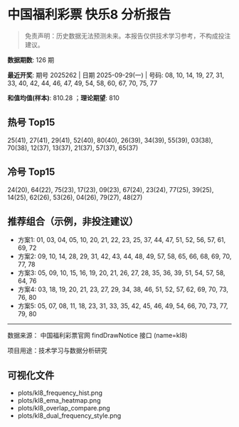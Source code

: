# 中国福利彩票 快乐8 分析报告

> 免责声明：历史数据无法预测未来。本报告仅供技术学习参考，不构成投注建议。


**数据期数**: 126 期

**最近开奖**: 期号 2025262 | 日期 2025-09-29(一) | 号码: 08, 10, 14, 19, 27, 31, 33, 40, 42, 44, 46, 47, 49, 54, 58, 60, 67, 70, 75, 77

**和值均值(样本)**: 810.28 ；**理论期望**: 810


## 热号 Top15

25(41), 27(41), 29(41), 52(40), 80(40), 26(39), 34(39), 55(39), 03(38), 70(38), 12(37), 13(37), 21(37), 57(37), 65(37)


## 冷号 Top15

24(20), 64(22), 75(23), 17(23), 09(23), 67(24), 23(24), 77(25), 39(25), 14(25), 62(26), 53(26), 04(26), 79(27), 48(27)


## 推荐组合（示例，非投注建议）

- 方案1: 01, 03, 04, 05, 10, 20, 21, 22, 23, 25, 37, 44, 47, 51, 52, 56, 57, 61, 69, 72
- 方案2: 09, 10, 14, 28, 29, 31, 42, 43, 44, 48, 49, 57, 58, 65, 66, 68, 69, 70, 77, 78
- 方案3: 05, 09, 10, 15, 16, 19, 20, 21, 26, 27, 28, 35, 36, 39, 51, 54, 57, 58, 64, 76
- 方案4: 03, 18, 19, 20, 21, 23, 27, 29, 34, 38, 46, 51, 52, 57, 62, 69, 70, 73, 76, 80
- 方案5: 05, 07, 08, 11, 18, 23, 31, 33, 35, 42, 45, 46, 49, 54, 66, 70, 73, 77, 79, 80

---

数据来源： 中国福利彩票官网 findDrawNotice 接口 (name=kl8)

项目用途：技术学习与数据分析研究


## 可视化文件

- plots/kl8_frequency_hist.png
- plots/kl8_ema_heatmap.png
- plots/kl8_overlap_compare.png
- plots/kl8_dual_frequency_style.png